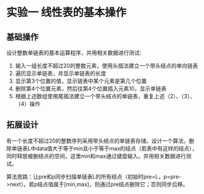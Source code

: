 # 实验一 线性表的基本操作
## 基础操作
设计整数单链表的基本运算程序，并用相关数据进行测试:

1. 输入一组长度不超过20的整数元素，使用头插法建立一个带头结点的单向链表
2. 遍历显示单链表，并显示单链表的长度
3. 显示第3个位置的值，显示链表中某个元素是第几个位置
4. 删除第4个位置元素，然后往第4个位置插入元素10，显示单链表
5. 根据上述数组使用尾插法建立一个带头结点的单链表，重复上述（2）、（3）、（4）操作

## 拓展设计
有一个长度不超过20的整数序列采用带头结点的单链表存储。设计一个算法，删除单链表L中data值大于等于min且小于等于max的结点（若表中有这样的结点），同时释放被删结点的空间，这里min和max通过键盘输入。并用相关数据进行测试。

算法思路：让pre和p同步扫描单链表L的所有结点（初始时pre=L，p=pre->next）。若p结点值属于[min,max]，则通过pre结点删除它；否则同步后移。


